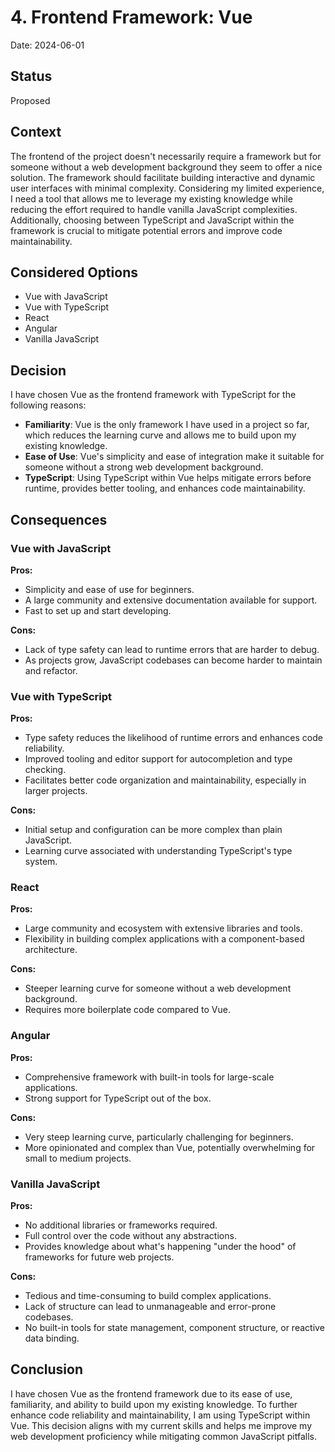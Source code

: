 # 4. Frontend Framework: Vue

Date: 2024-06-01

## Status

Proposed

## Context

The frontend of the project doesn't necessarily require a framework but for someone without a web development background they seem to offer a nice solution. The framework should facilitate building interactive and dynamic user interfaces with minimal complexity. Considering my limited experience, I need a tool that allows me to leverage my existing knowledge while reducing the effort required to handle vanilla JavaScript complexities. Additionally, choosing between TypeScript and JavaScript within the framework is crucial to mitigate potential errors and improve code maintainability.

## Considered Options

* Vue with JavaScript
* Vue with TypeScript
* React
* Angular
* Vanilla JavaScript

## Decision

I have chosen Vue as the frontend framework with TypeScript for the following reasons:

- **Familiarity**: Vue is the only framework I have used in a project so far, which reduces the learning curve and allows me to build upon my existing knowledge.
- **Ease of Use**: Vue's simplicity and ease of integration make it suitable for someone without a strong web development background.
- **TypeScript**: Using TypeScript within Vue helps mitigate errors before runtime, provides better tooling, and enhances code maintainability.

## Consequences

### Vue with JavaScript

**Pros:**

- Simplicity and ease of use for beginners.
- A large community and extensive documentation available for support.
- Fast to set up and start developing.

**Cons:**

- Lack of type safety can lead to runtime errors that are harder to debug.
- As projects grow, JavaScript codebases can become harder to maintain and refactor.

### Vue with TypeScript

**Pros:**

- Type safety reduces the likelihood of runtime errors and enhances code reliability.
- Improved tooling and editor support for autocompletion and type checking.
- Facilitates better code organization and maintainability, especially in larger projects.

**Cons:**

- Initial setup and configuration can be more complex than plain JavaScript.
- Learning curve associated with understanding TypeScript's type system.

### React

**Pros:**

- Large community and ecosystem with extensive libraries and tools.
- Flexibility in building complex applications with a component-based architecture.

**Cons:**

- Steeper learning curve for someone without a web development background.
- Requires more boilerplate code compared to Vue.

### Angular

**Pros:**

- Comprehensive framework with built-in tools for large-scale applications.
- Strong support for TypeScript out of the box.

**Cons:**

- Very steep learning curve, particularly challenging for beginners.
- More opinionated and complex than Vue, potentially overwhelming for small to medium projects.

### Vanilla JavaScript

**Pros:**

- No additional libraries or frameworks required.
- Full control over the code without any abstractions.
- Provides knowledge about what's happening "under the hood" of frameworks for future web projects.

**Cons:**

- Tedious and time-consuming to build complex applications.
- Lack of structure can lead to unmanageable and error-prone codebases.
- No built-in tools for state management, component structure, or reactive data binding.

## Conclusion

I have chosen Vue as the frontend framework due to its ease of use, familiarity, and ability to build upon my existing knowledge. To further enhance code reliability and maintainability, I am using TypeScript within Vue. This decision aligns with my current skills and helps me improve my web development proficiency while mitigating common JavaScript pitfalls.

